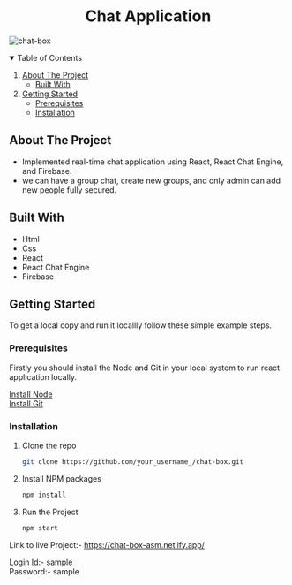 <h1 align="center">Chat Application</h1>

![chat-box](https://socialify.git.ci/saimanoharhm/chat-box/image?description=1&descriptionEditable=A%20Chat%20Application%20.&font=KoHo&forks=1&issues=1&language=1&owner=1&pattern=Brick%20Wall&pulls=1&stargazers=1&theme=Dark)

<!-- TABLE OF CONTENTS -->
<details open="open">
  <summary>Table of Contents</summary>
  <ol>
    <li>
      <a href="#about-the-project">About The Project</a>
      <ul>
        <li><a href="#built-with">Built With</a></li>
      </ul>
    </li>
    <li>
      <a href="#getting-started">Getting Started</a>
      <ul>
        <li><a href="#prerequisites">Prerequisites</a></li>
        <li><a href="#installation">Installation</a></li>
      </ul>
    </li>
  </ol>
</details>

## About The Project
- Implemented real-time chat application using React, React Chat Engine, and Firebase.
- we can have a group chat, create new groups, and only admin can add new people fully secured.

## Built With
- Html
- Css
- React
- React Chat Engine
- Firebase

<!-- GETTING STARTED -->
## Getting Started

To get a local copy and run it locallly follow these simple example steps.

### Prerequisites

Firstly you should install the Node and Git in your local system to run react application locally.

[Install Node](https://nodejs.org/en/)
<br/>
[Install Git](https://git-scm.com/downloads)

### Installation

1. Clone the repo
   ```sh
   git clone https://github.com/your_username_/chat-box.git
   ```
3. Install NPM packages
   ```sh
   npm install
   ```
4. Run the Project 
   ```sh
   npm start
   ```

Link to live Project:- https://chat-box-asm.netlify.app/

Login Id:- sample
<br/>
Password:- sample

